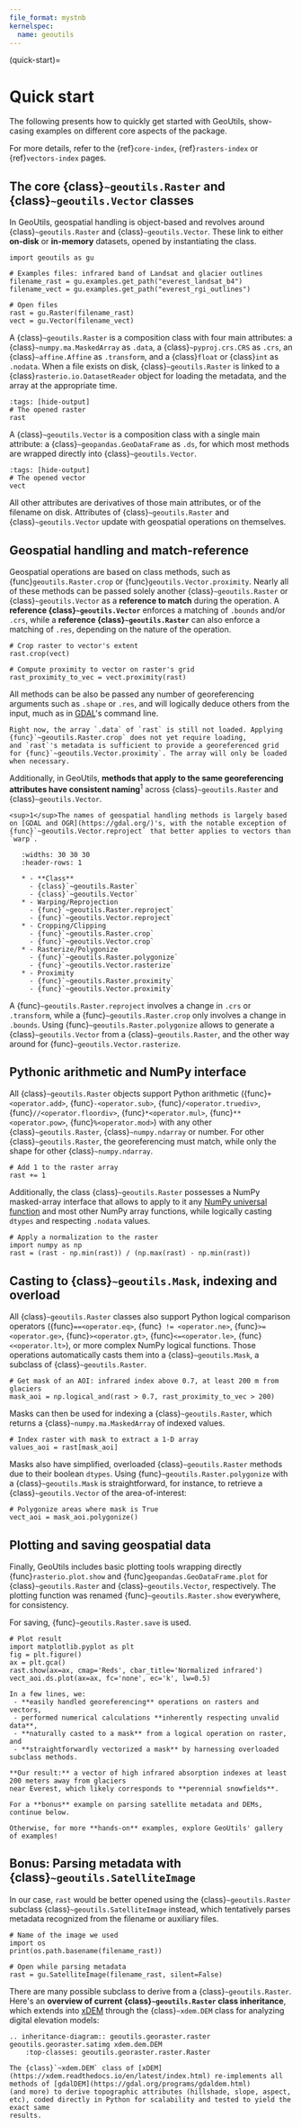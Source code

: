 ```yaml
---
file_format: mystnb
kernelspec:
  name: geoutils
---
```

(quick-start)=

# Quick start

The following presents how to quickly get started with GeoUtils, show-casing examples on different core aspects of the package.

For more details, refer to the {ref}`core-index`, {ref}`rasters-index` or {ref}`vectors-index` pages.

## The core {class}`~geoutils.Raster` and {class}`~geoutils.Vector` classes

In GeoUtils, geospatial handling is object-based and revolves around {class}`~geoutils.Raster` and {class}`~geoutils.Vector`.
These link to either **on-disk** or **in-memory** datasets, opened by instantiating the class.

```{code-cell} ipython3
import geoutils as gu

# Examples files: infrared band of Landsat and glacier outlines
filename_rast = gu.examples.get_path("everest_landsat_b4")
filename_vect = gu.examples.get_path("everest_rgi_outlines")

# Open files
rast = gu.Raster(filename_rast)
vect = gu.Vector(filename_vect)
```

A {class}`~geoutils.Raster` is a composition class with four main attributes: a {class}`~numpy.ma.MaskedArray` as `.data`, a {class}`~pyproj.crs.CRS` as `.crs`, 
an {class}`~affine.Affine` as `.transform`, and a {class}`float` or {class}`int` as `.nodata`. When a file exists on disk, {class}`~geoutils.Raster` is 
linked to a {class}`rasterio.io.DatasetReader` object for loading the metadata, and the array at the appropriate time.

```{code-cell} ipython3
:tags: [hide-output]
# The opened raster
rast
```

A {class}`~geoutils.Vector` is a composition class with a single main attribute: a {class}`~geopandas.GeoDataFrame` as `.ds`, for which most methods are 
wrapped directly into {class}`~geoutils.Vector`. 

```{code-cell} ipython3
:tags: [hide-output]
# The opened vector
vect
```

All other attributes are derivatives of those main attributes, or of the filename on disk. Attributes of {class}`~geoutils.Raster` and 
{class}`~geoutils.Vector` update with geospatial operations on themselves. 

## Geospatial handling and match-reference

Geospatial operations are based on class methods, such as {func}`geoutils.Raster.crop` or {func}`geoutils.Vector.proximity`. Nearly all of these methods can be 
passed solely another {class}`~geoutils.Raster` or {class}`~geoutils.Vector` as a **reference to match** during the operation. A **reference {class}`~geoutils.Vector`** 
enforces a matching of `.bounds` and/or `.crs`, while a **reference {class}`~geoutils.Raster`** can also enforce a matching of `.res`, depending on the nature of the operation.


```{code-cell} ipython3
# Crop raster to vector's extent
rast.crop(vect)
```

```{code-cell} ipython3
# Compute proximity to vector on raster's grid
rast_proximity_to_vec = vect.proximity(rast)
```

All methods can be also be passed any number of georeferencing arguments such as `.shape` or `.res`, and will logically deduce others from the input, much 
as in [GDAL](https://gdal.org/)'s command line.


```{note}
Right now, the array `.data` of `rast` is still not loaded. Applying {func}`~geoutils.Raster.crop` does not yet require loading, 
and `rast`'s metadata is sufficient to provide a georeferenced grid for {func}`~geoutils.Vector.proximity`. The array will only be loaded when necessary.
```

Additionally, in GeoUtils, **methods that apply to the same georeferencing attributes have consistent naming**<sup>1</sup> across {class}`~geoutils.Raster` and {class}`~geoutils.Vector`. 

```{margin}
<sup>1</sup>The names of geospatial handling methods is largely based on [GDAL and OGR](https://gdal.org/)'s, with the notable exception of {func}`~geoutils.Vector.reproject` that better applies to vectors than `warp`.
```

```{list-table} 
   :widths: 30 30 30
   :header-rows: 1
   
   * - **Class**
     - {class}`~geoutils.Raster`
     - {class}`~geoutils.Vector`
   * - Warping/Reprojection 
     - {func}`~geoutils.Raster.reproject` 
     - {func}`~geoutils.Vector.reproject`
   * - Cropping/Clipping
     - {func}`~geoutils.Raster.crop`
     - {func}`~geoutils.Vector.crop`
   * - Rasterize/Polygonize
     - {func}`~geoutils.Raster.polygonize`
     - {func}`~geoutils.Vector.rasterize`
   * - Proximity 
     - {func}`~geoutils.Raster.proximity`
     - {func}`~geoutils.Vector.proximity`
```

A {func}`~geoutils.Raster.reproject` involves a change in `.crs` or `.transform`, while a {func}`~geoutils.Raster.crop` only involves a change in `.bounds`. 
Using {func}`~geoutils.Raster.polygonize` allows to generate a {class}`~geoutils.Vector` from a {class}`~geoutils.Raster`, and the other way around for {func}`~geoutils.Vector.rasterize`. 


## Pythonic arithmetic and NumPy interface

All {class}`~geoutils.Raster` objects support Python arithmetic ({func}`+<operator.add>`, {func}`-<operator.sub>`, {func}`/<operator.truediv>`, {func}`//<operator.floordiv>`, {func}`*<operator.mul>`, 
{func}`**<operator.pow>`, {func}`%<operator.mod>`) with any other {class}`~geoutils.Raster`, {class}`~numpy.ndarray` or 
number. For other {class}`~geoutils.Raster`, the georeferencing must match, while only the shape for other {class}`~numpy.ndarray`.

```{code-cell} ipython3
# Add 1 to the raster array
rast += 1
```

Additionally, the class {class}`~geoutils.Raster` possesses a NumPy masked-array interface that allows to apply to it any [NumPy universal function](https://numpy.org/doc/stable/reference/ufuncs.html) and 
most other NumPy array functions, while logically casting `dtypes` and respecting `.nodata` values.

```{code-cell} ipython3
# Apply a normalization to the raster
import numpy as np
rast = (rast - np.min(rast)) / (np.max(rast) - np.min(rast))
```

## Casting to {class}`~geoutils.Mask`, indexing and overload

All {class}`~geoutils.Raster` classes also support Python logical comparison operators ({func}`==<operator.eq>`, {func}` != <operator.ne>`, {func}`>=<operator.ge>`, {func}`><operator.gt>`, {func}`<=<operator.le>`, 
{func}`<<operator.lt>`), or more complex NumPy logical functions. Those operations automatically casts them into a {class}`~geoutils.Mask`, a subclass of {class}`~geoutils.Raster`.

```{code-cell} ipython3
# Get mask of an AOI: infrared index above 0.7, at least 200 m from glaciers
mask_aoi = np.logical_and(rast > 0.7, rast_proximity_to_vec > 200)
```

Masks can then be used for indexing a {class}`~geoutils.Raster`, which returns a {class}`~numpy.ma.MaskedArray` of indexed values.

```{code-cell} ipython3
# Index raster with mask to extract a 1-D array
values_aoi = rast[mask_aoi]
```

Masks also have simplified, overloaded {class}`~geoutils.Raster` methods due to their boolean `dtypes`. Using {func}`~geoutils.Raster.polygonize` with a 
{class}`~geoutils.Mask` is straightforward, for instance, to retrieve a {class}`~geoutils.Vector` of the area-of-interest:

```{code-cell} ipython3
# Polygonize areas where mask is True
vect_aoi = mask_aoi.polygonize()
```

## Plotting and saving geospatial data


Finally, GeoUtils includes basic plotting tools wrapping directly {func}`rasterio.plot.show` and {func}`geopandas.GeoDataFrame.plot` for {class}`~geoutils.Raster` and {class}`~geoutils.Vector`, respectively. 
The plotting function was renamed {func}`~geoutils.Raster.show` everywhere, for consistency. 

For saving, {func}`~geoutils.Raster.save` is used.

```{code-cell} ipython3
# Plot result
import matplotlib.pyplot as plt
fig = plt.figure()
ax = plt.gca()
rast.show(ax=ax, cmap='Reds', cbar_title='Normalized infrared')
vect_aoi.ds.plot(ax=ax, fc='none', ec='k', lw=0.5)
```

```{admonition} Wrap-up
In a few lines, we:
 - **easily handled georeferencing** operations on rasters and vectors, 
 - performed numerical calculations **inherently respecting unvalid data**,
 - **naturally casted to a mask** from a logical operation on raster, and
 - **straightforwardly vectorized a mask** by harnessing overloaded subclass methods.

**Our result:** a vector of high infrared absorption indexes at least 200 meters away from glaciers 
near Everest, which likely corresponds to **perennial snowfields**.

For a **bonus** example on parsing satellite metadata and DEMs, continue below.

Otherwise, for more **hands-on** examples, explore GeoUtils' gallery of examples!
```

## **Bonus:** Parsing metadata with {class}`~geoutils.SatelliteImage`

In our case, `rast` would be better opened using the {class}`~geoutils.Raster` subclass {class}`~geoutils.SatelliteImage` instead, which tentatively parses 
metadata recognized from the filename or auxiliary files.

```{code-cell} ipython3
# Name of the image we used
import os
print(os.path.basename(filename_rast))
```

```{code-cell} ipython3
# Open while parsing metadata
rast = gu.SatelliteImage(filename_rast, silent=False)
```

There are many possible subclass to derive from a {class}`~geoutils.Raster`. Here's an **overview of current {class}`~geoutils.Raster` class inheritance**, which extends into 
[xDEM](https://xdem.readthedocs.io/en/latest/index.html) through the {class}`~xdem.DEM` class for analyzing digital elevation models: 

```{eval-rst}
.. inheritance-diagram:: geoutils.georaster.raster geoutils.georaster.satimg xdem.dem.DEM
    :top-classes: geoutils.georaster.raster.Raster
```
```{note}
The {class}`~xdem.DEM` class of [xDEM](https://xdem.readthedocs.io/en/latest/index.html) re-implements all methods of [gdalDEM](https://gdal.org/programs/gdaldem.html) 
(and more) to derive topographic attributes (hillshade, slope, aspect, etc), coded directly in Python for scalability and tested to yield the exact same 
results.
```